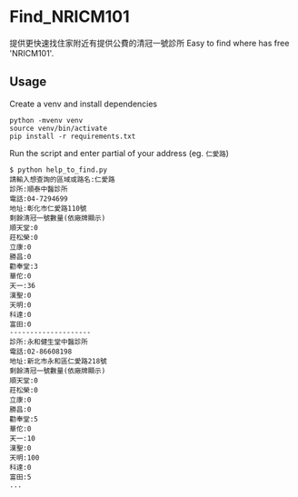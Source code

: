 # Find_NRICM101

提供更快速找住家附近有提供公費的清冠一號診所
Easy to find where has free 'NRICM101'.

## Usage

Create a venv and install dependencies

```
python -mvenv venv
source venv/bin/activate
pip install -r requirements.txt
```

Run the script and enter partial of your address (eg. `仁愛路`)

```
$ python help_to_find.py
請輸入想查詢的區域或路名:仁愛路
診所:順泰中醫診所
電話:04-7294699
地址:彰化市仁愛路110號
剩餘清冠一號數量(依廠牌顯示)
順天堂:0
莊松榮:0
立康:0
勝昌:0
勸奉堂:3
華佗:0
天一:36
漢聖:0
天明:0
科達:0
富田:0
--------------------
診所:永和健生堂中醫診所
電話:02-86608198
地址:新北市永和區仁愛路218號
剩餘清冠一號數量(依廠牌顯示)
順天堂:0
莊松榮:0
立康:0
勝昌:0
勸奉堂:5
華佗:0
天一:10
漢聖:0
天明:100
科達:0
富田:5
...
```


